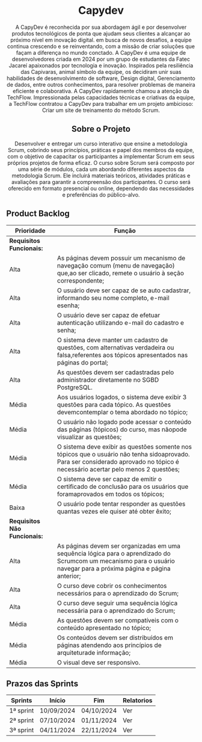 <h1 align="center">Capydev</h1>

<p align="center">A CapyDev é reconhecida por sua abordagem ágil e por desenvolver produtos tecnológicos de ponta que ajudam seus clientes a alcançar ao próximo nível em inovação digital. em busca de novos desafios, a equipe continua crescendo e se reinventando, com a missão de criar soluções que façam a diferença no mundo conctado.
A CapyDev é uma equipe de desenvolvedores criada em 2024 por um grupo de estudantes da Fatec Jacareí apaixonados por tecnologia e inovação. Inspirados pela resiliência das Capivaras, animal símbolo da equipe, os decidiram unir suas habilidades de desenvolvimento de software, Design digital, Gerenciamento de dados, entre outros conhecimentos, para resolver problemas de maneira eficiente e colaborativa.
A CapyDev rapidamente chamou a atenção da TechFlow. Impressionada pelas capacidades técnicas e criativas da equipe, a TechFlow contratou a CapyDev para trabalhar em um projeto ambicioso: Criar um site de treinamento do método Scrum.</p>

<h2 align="center">Sobre o Projeto</h2>

<p align="center"> Desenvolver e entregar um curso interativo que ensine a metodologia Scrum, cobrindo seus princípios, práticas e papel dos membros da equipe, com o objetivo de capacitar os participantes a implementar Scrum em seus próprios projetos de forma eficaz.
O curso sobre Scrum será composto por uma série de módulos, cada um abordando diferentes aspectos da metodologia Scrum. Ele incluirá materiais teóricos, atividades práticas e avaliações para garantir a compreensão dos participantes. O curso será oferecido em formato presencial ou online, dependendo das necessidades e preferências do público-alvo.</p>

<h2>Product Backlog</h2>

| Prioridade | Função |
| ---------- | ------ |
|**Requisitos Funcionais:**|
| Alta | As páginas devem possuir um mecanismo de navegação comum (menu de navegação) que,ao ser clicado, remete o usuário à seção correspondente; |
| Alta | O usuário deve ser capaz de se auto cadastrar, informando seu nome completo, e-mail esenha; |
| Alta  | O usuário deve ser capaz de efetuar autenticação utilizando e-mail do cadastro e senha; |
| Alta  | O sistema deve manter um cadastro de questões, com alternativas verdadeira ou falsa,referentes aos tópicos apresentados nas páginas do portal; |
| Alta  | As questões devem ser cadastradas pelo administrador diretamente no SGBD PostgreSQL. |
| Média | Aos usuários logados, o sistema deve exibir 3 questões para cada tópico. As questões devemcontemplar o tema abordado no tópico; |
| Média | O usuário não logado pode acessar o conteúdo das páginas (tópicos) do curso, mas nãopode visualizar as questões; |
| Média | O sistema deve exibir as questões somente nos tópicos que o usuário não tenha sidoaprovado. Para ser considerado aprovado no tópico é necessário acertar pelo menos 2 questões; |
| Média | O sistema deve ser capaz de emitir o certificado de conclusão para os usuários que foramaprovados em todos os tópicos; |
| Baixa | O usuário pode tentar responder as questões quantas vezes ele quiser até obter êxito; |
|**Requisitos Não Funcionais:**|
| Alta | As páginas devem ser organizadas em uma sequência lógica para o aprendizado do Scrumcom um mecanismo para o usuário navegar para a próxima página e página anterior; |
| Alta | O curso deve cobrir os conhecimentos necessários para o aprendizado do Scrum; |
| Alta | O curso deve seguir uma sequência lógica necessária para o aprendizado do Scrum; |
| Média | As questões devem ser compatíveis com o conteúdo apresentado no tópico; |
| Média | Os conteúdos devem ser distribuídos em páginas atendendo aos princípios de arquiteturade informação; |
| Média | O visual deve ser responsivo. |

<h2>Prazos das Sprints</h2>

| Sprints | Início | Fim | Relatorios |
| ------- | ------ | --- | ---------- |
| 1ª sprint | 10/09/2024 | 04/10/2024 | Ver |
| 2ª sprint | 07/10/2024 | 01/11/2024 | Ver |
| 3ª sprint | 04/11/2024 | 22/11/2024 | Ver |
